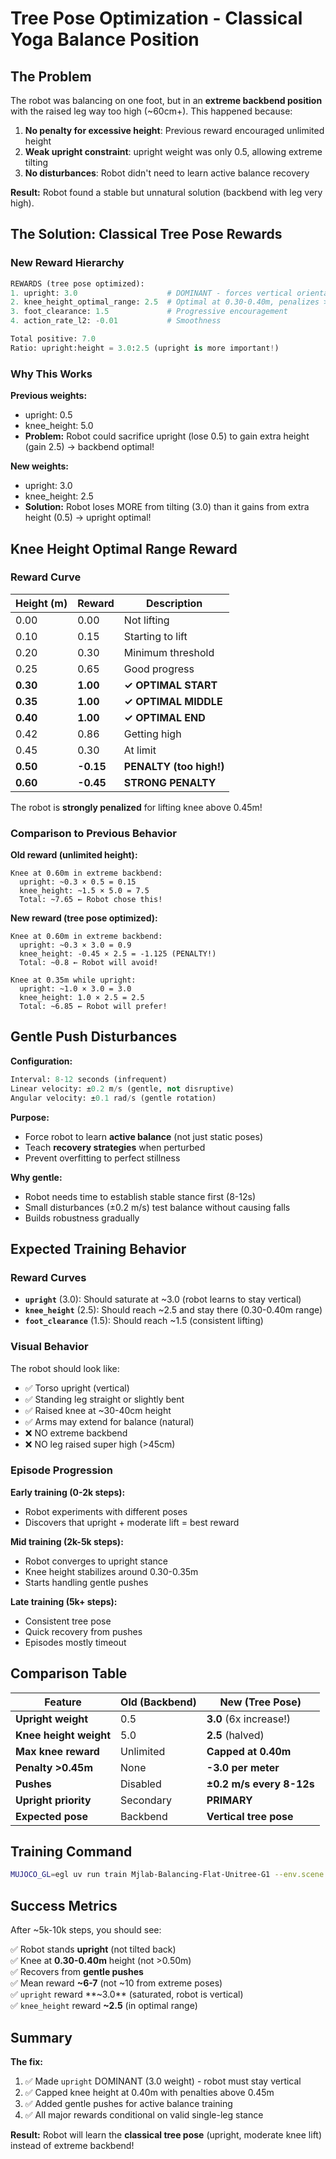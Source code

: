 # Tree Pose Optimization - Classical Yoga Balance Position

## The Problem

The robot was balancing on one foot, but in an **extreme backbend position** with the raised leg way too high (~60cm+). This happened because:

1. **No penalty for excessive height**: Previous reward encouraged unlimited height
2. **Weak upright constraint**: upright weight was only 0.5, allowing extreme tilting
3. **No disturbances**: Robot didn't need to learn active balance recovery

**Result:** Robot found a stable but unnatural solution (backbend with leg very high).

## The Solution: Classical Tree Pose Rewards

### New Reward Hierarchy

```python
REWARDS (tree pose optimized):
1. upright: 3.0                    # DOMINANT - forces vertical orientation
2. knee_height_optimal_range: 2.5  # Optimal at 0.30-0.40m, penalizes >0.45m
3. foot_clearance: 1.5             # Progressive encouragement
4. action_rate_l2: -0.01           # Smoothness

Total positive: 7.0
Ratio: upright:height = 3.0:2.5 (upright is more important!)
```

### Why This Works

**Previous weights:**
- upright: 0.5
- knee_height: 5.0
- **Problem:** Robot could sacrifice upright (lose 0.5) to gain extra height (gain 2.5) → backbend optimal!

**New weights:**
- upright: 3.0  
- knee_height: 2.5
- **Solution:** Robot loses MORE from tilting (3.0) than it gains from extra height (0.5) → upright optimal!

## Knee Height Optimal Range Reward

### Reward Curve

| Height (m) | Reward | Description |
|------------|--------|-------------|
| 0.00 | 0.00 | Not lifting |
| 0.10 | 0.15 | Starting to lift |
| 0.20 | 0.30 | Minimum threshold |
| 0.25 | 0.65 | Good progress |
| **0.30** | **1.00** | **✓ OPTIMAL START** |
| **0.35** | **1.00** | **✓ OPTIMAL MIDDLE** |
| **0.40** | **1.00** | **✓ OPTIMAL END** |
| 0.42 | 0.86 | Getting high |
| 0.45 | 0.30 | At limit |
| **0.50** | **-0.15** | **PENALTY (too high!)** |
| **0.60** | **-0.45** | **STRONG PENALTY** |

The robot is **strongly penalized** for lifting knee above 0.45m!

### Comparison to Previous Behavior

**Old reward (unlimited height):**
```
Knee at 0.60m in extreme backbend:
  upright: ~0.3 × 0.5 = 0.15
  knee_height: ~1.5 × 5.0 = 7.5
  Total: ~7.65 ← Robot chose this!
```

**New reward (tree pose optimized):**
```
Knee at 0.60m in extreme backbend:
  upright: ~0.3 × 3.0 = 0.9
  knee_height: -0.45 × 2.5 = -1.125 (PENALTY!)
  Total: ~0.8 ← Robot will avoid!

Knee at 0.35m while upright:
  upright: ~1.0 × 3.0 = 3.0
  knee_height: 1.0 × 2.5 = 2.5
  Total: ~6.85 ← Robot will prefer!
```

## Gentle Push Disturbances

**Configuration:**
```python
Interval: 8-12 seconds (infrequent)
Linear velocity: ±0.2 m/s (gentle, not disruptive)
Angular velocity: ±0.1 rad/s (gentle rotation)
```

**Purpose:**
- Force robot to learn **active balance** (not just static poses)
- Teach **recovery strategies** when perturbed
- Prevent overfitting to perfect stillness

**Why gentle:**
- Robot needs time to establish stable stance first (8-12s)
- Small disturbances (±0.2 m/s) test balance without causing falls
- Builds robustness gradually

## Expected Training Behavior

### Reward Curves

- **`upright`** (3.0): Should saturate at ~3.0 (robot learns to stay vertical)
- **`knee_height`** (2.5): Should reach ~2.5 and stay there (0.30-0.40m range)
- **`foot_clearance`** (1.5): Should reach ~1.5 (consistent lifting)

### Visual Behavior

The robot should look like:
- ✅ Torso upright (vertical)
- ✅ Standing leg straight or slightly bent
- ✅ Raised knee at ~30-40cm height
- ✅ Arms may extend for balance (natural)
- ❌ NO extreme backbend
- ❌ NO leg raised super high (>45cm)

### Episode Progression

**Early training (0-2k steps):**
- Robot experiments with different poses
- Discovers that upright + moderate lift = best reward

**Mid training (2k-5k steps):**
- Robot converges to upright stance
- Knee height stabilizes around 0.30-0.35m
- Starts handling gentle pushes

**Late training (5k+ steps):**
- Consistent tree pose
- Quick recovery from pushes
- Episodes mostly timeout

## Comparison Table

| Feature | Old (Backbend) | **New (Tree Pose)** |
|---------|----------------|---------------------|
| **Upright weight** | 0.5 | **3.0** (6x increase!) |
| **Knee height weight** | 5.0 | **2.5** (halved) |
| **Max knee reward** | Unlimited | **Capped at 0.40m** |
| **Penalty >0.45m** | None | **-3.0 per meter** |
| **Pushes** | Disabled | **±0.2 m/s every 8-12s** |
| **Upright priority** | Secondary | **PRIMARY** |
| **Expected pose** | Backbend | **Vertical tree pose** |

## Training Command

```bash
MUJOCO_GL=egl uv run train Mjlab-Balancing-Flat-Unitree-G1 --env.scene.num-envs 4096
```

## Success Metrics

After ~5k-10k steps, you should see:

✅ Robot stands **upright** (not tilted back)  
✅ Knee at **0.30-0.40m** height (not >0.50m)  
✅ Recovers from **gentle pushes**  
✅ Mean reward **~6-7** (not ~10 from extreme poses)  
✅ `upright` reward **~3.0** (saturated, robot is vertical)  
✅ `knee_height` reward **~2.5** (in optimal range)

## Summary

**The fix:**
1. ✅ Made `upright` DOMINANT (3.0 weight) - robot must stay vertical
2. ✅ Capped knee height at 0.40m with penalties above 0.45m
3. ✅ Added gentle pushes for active balance training
4. ✅ All major rewards conditional on valid single-leg stance

**Result:** Robot will learn the **classical tree pose** (upright, moderate knee lift) instead of extreme backbend!


